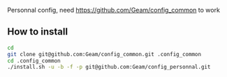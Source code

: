 Personnal config, need https://github.com/Geam/config_common to work

## How to install ##
```bash
cd
git clone git@github.com:Geam/config_common.git .config_common
cd .config_common
./install.sh -u -b -f -p git@github.com:Geam/config_personnal.git
```
